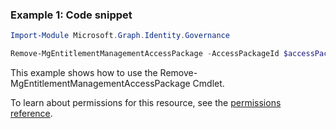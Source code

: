 ### Example 1: Code snippet

```powershellImport-Module Microsoft.Graph.Identity.Governance

Remove-MgEntitlementManagementAccessPackage -AccessPackageId $accessPackageId
```
This example shows how to use the Remove-MgEntitlementManagementAccessPackage Cmdlet.
To learn about permissions for this resource, see the [permissions reference](/graph/permissions-reference).

